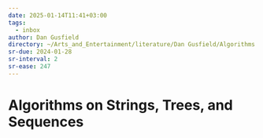 ```yaml
---
date: 2025-01-14T11:41+03:00
tags:
  - inbox
author: Dan Gusfield
directory: ~/Arts_and_Entertainment/literature/Dan Gusfield/Algorithms on strings, trees & sequences computer science & computational biology (2381)/
sr-due: 2024-01-28
sr-interval: 2
sr-ease: 247
---
```


# Algorithms on Strings, Trees, and Sequences
